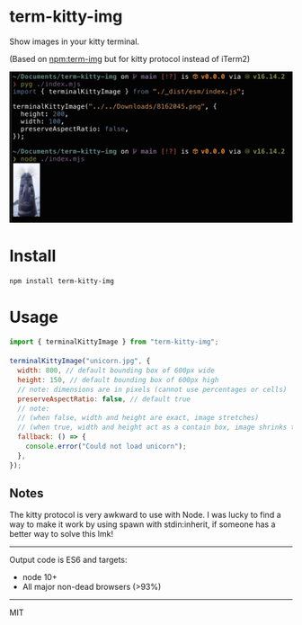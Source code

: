 # term-kitty-img

Show images in your kitty terminal.

(Based on [npm:term-img](https://github.com/sindresorhus/term-img) but for kitty protocol instead of iTerm2)

![term-kitty-img in use](./example.png)

# Install

```sh
npm install term-kitty-img
```

# Usage

```js
import { terminalKittyImage } from "term-kitty-img";

terminalKittyImage("unicorn.jpg", {
  width: 800, // default bounding box of 600px wide
  height: 150, // default bounding box of 600px high
  // note: dimensions are in pixels (cannot use percentages or cells)
  preserveAspectRatio: false, // default true
  // note:
  // (when false, width and height are exact, image stretches)
  // (when true, width and height act as a contain box, image shrinks to fit)
  fallback: () => {
    console.error("Could not load unicorn");
  },
});
```

## Notes

The kitty protocol is very awkward to use with Node. I was lucky to find a way to make it
work by using spawn with stdin:inherit, if someone has a better way to solve this lmk!

---

Output code is ES6 and targets:

- node 10+
- All major non-dead browsers (>93%)

---

MIT
